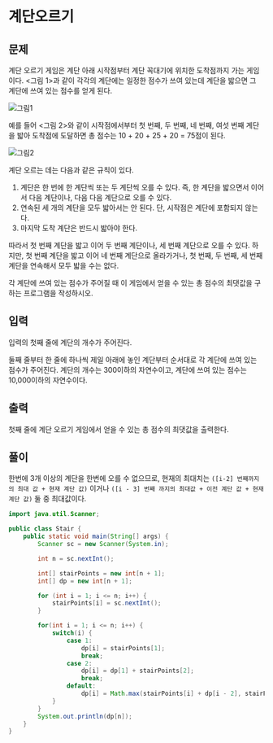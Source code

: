 # 계단오르기
## 문제
계단 오르기 게임은 계단 아래 시작점부터 계단 꼭대기에 위치한 도착점까지 가는 게임이다. <그림 1>과 같이 각각의 계단에는 일정한 점수가 쓰여 있는데 계단을 밟으면 그 계단에 쓰여 있는 점수를 얻게 된다.

![그림1](https://www.acmicpc.net/upload/images/k64or2GOK1vmpEig7Ud.png)

예를 들어 <그림 2>와 같이 시작점에서부터 첫 번째, 두 번째, 네 번째, 여섯 번째 계단을 밟아 도착점에 도달하면 총 점수는 10 + 20 + 25 + 20 = 75점이 된다.

![그림2](https://www.acmicpc.net/upload/images/f62omMF2kQYD5rDct.png)

계단 오르는 데는 다음과 같은 규칙이 있다.

1. 계단은 한 번에 한 계단씩 또는 두 계단씩 오를 수 있다. 즉, 한 계단을 밟으면서 이어서 다음 계단이나, 다음 다음 계단으로 오를 수 있다.
2. 연속된 세 개의 계단을 모두 밟아서는 안 된다. 단, 시작점은 계단에 포함되지 않는다.
3. 마지막 도착 계단은 반드시 밟아야 한다.

따라서 첫 번째 계단을 밟고 이어 두 번째 계단이나, 세 번째 계단으로 오를 수 있다. 하지만, 첫 번째 계단을 밟고 이어 네 번째 계단으로 올라가거나, 첫 번째, 두 번째, 세 번째 계단을 연속해서 모두 밟을 수는 없다.

각 계단에 쓰여 있는 점수가 주어질 때 이 게임에서 얻을 수 있는 총 점수의 최댓값을 구하는 프로그램을 작성하시오.

## 입력
입력의 첫째 줄에 계단의 개수가 주어진다.

둘째 줄부터 한 줄에 하나씩 제일 아래에 놓인 계단부터 순서대로 각 계단에 쓰여 있는 점수가 주어진다. 계단의 개수는 300이하의 자연수이고, 계단에 쓰여 있는 점수는 10,000이하의 자연수이다.

## 출력
첫째 줄에 계단 오르기 게임에서 얻을 수 있는 총 점수의 최댓값을 출력한다.

## 풀이

한번에 3개 이상의 계단을 한번에 오를 수 없으므로,
현재의 최대치는 `([i-2] 번째까지의 최대 값 + 현재 계단 값)` 이거나 `([i - 3] 번째 까지의 최대값 + 이전 계단 값 + 현재 계단 값)` 둘 중 최대값이다.


```java
import java.util.Scanner;

public class Stair {
    public static void main(String[] args) {
        Scanner sc = new Scanner(System.in);

        int n = sc.nextInt();

        int[] stairPoints = new int[n + 1];
        int[] dp = new int[n + 1];

        for (int i = 1; i <= n; i++) {
            stairPoints[i] = sc.nextInt();
        }

        for(int i = 1; i <= n; i++) {
            switch(i) {
                case 1:
                    dp[i] = stairPoints[1];
                    break;
                case 2:
                    dp[i] = dp[1] + stairPoints[2];
                    break;
                default:
                    dp[i] = Math.max(stairPoints[i] + dp[i - 2], stairPoints[i] + dp[i - 3] + stairPoints[i - 1]);
            }
        }
        System.out.println(dp[n]);
    }
}
```